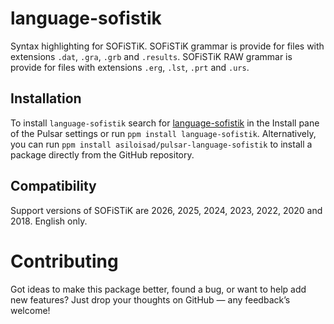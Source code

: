 # language-sofistik

Syntax highlighting  for SOFiSTiK. SOFiSTiK grammar is provide for files with extensions `.dat`, `.gra`, `.grb` and `.results`. SOFiSTiK RAW grammar is provide for files with extensions `.erg`, `.lst`, `.prt` and `.urs`.

## Installation

To install `language-sofistik` search for [language-sofistik](https://web.pulsar-edit.dev/packages/language-sofistik) in the Install pane of the Pulsar settings or run `ppm install language-sofistik`. Alternatively, you can run `ppm install asiloisad/pulsar-language-sofistik` to install a package directly from the GitHub repository.

## Compatibility

Support versions of SOFiSTiK are 2026, 2025, 2024, 2023, 2022, 2020 and 2018. English only.

# Contributing

Got ideas to make this package better, found a bug, or want to help add new features? Just drop your thoughts on GitHub — any feedback’s welcome!
